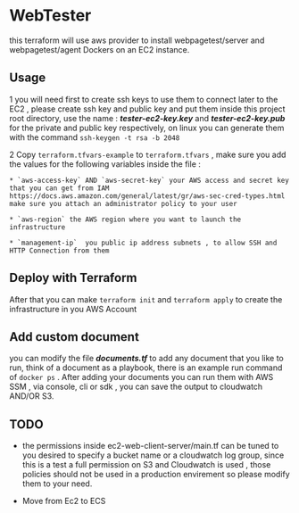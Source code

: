 # WebTester
this terraform will use aws provider to install webpagetest/server and webpagetest/agent Dockers on an EC2 instance.

## Usage 
1   you will need first to create ssh keys to use them to connect later to the EC2 , please create ssh key and public key and put them inside this project root directory, use the name : ***tester-ec2-key.key*** and ***tester-ec2-key.pub*** for the private and public key respectively, on linux you can generate them with the command ` ssh-keygen -t rsa -b 2048 `


2   Copy ` terraform.tfvars-example ` to ` terraform.tfvars ` , make sure you add the values for the following variables inside the file :

    * `aws-access-key` AND `aws-secret-key` your AWS access and secret key that you can get from IAM https://docs.aws.amazon.com/general/latest/gr/aws-sec-cred-types.html make sure you attach an administrator policy to your user

    * `aws-region` the AWS region where you want to launch the infrastructure

    * `management-ip`  you public ip address subnets , to allow SSH and HTTP Connection from them 

## Deploy with Terraform

After that you can make `terraform init` and `terraform apply` to create the infrastructure in you AWS Account

## Add custom document

you can modify the file ***documents.tf*** to add any document that you like to run, think of a document as a playbook, there is an example run command of ` docker ps ` .
After adding your documents you can run them with AWS SSM , via console, cli or sdk , you can save the output to cloudwatch AND/OR S3.

## TODO

* the permissions inside ec2-web-client-server/main.tf can be tuned to you desired to specify a bucket name or a cloudwatch log group, since this is a test a full permission on S3 and Cloudwatch is used , those policies should not be used in a  production envirement so please modify them to your need. 

* Move from Ec2 to ECS